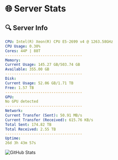 # 🌐 Server Stats
## 🔍 Server Info
```yaml
CPU: Intel(R) Xeon(R) CPU E5-2699 v4 @ 1263.58GHz
CPU Usage: 0.30%
Cores: 44P | 88T
-----------------------------------
Memory:
Current Usage: 145.27 GB/503.74 GB
Available: 355.00 GB
-----------------------------------
Disk:
Current Usage: 52.06 GB/1.71 TB
Free: 1.57 TB
-----------------------------------
GPU:
No GPU detected
-----------------------------------
Network:
Current Transfer (Sent): 50.91 MB/s
Current Transfer (Received): 615.76 KB/s
Total Sent: 174.82 TB
Total Received: 2.55 TB
-----------------------------------
Uptime:
26d 3h 43m 57s
```
![GitHub Stats](https://img.shields.io/badge/Updated-2025-03-06_02:27:15-blue)